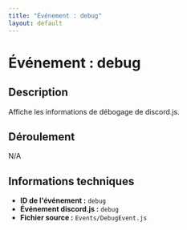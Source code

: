 ```yaml
---
title: "Événement : debug"
layout: default
---
```


# Événement : debug

## Description

Affiche les informations de débogage de discord.js.

## Déroulement

N/A

## Informations techniques

- **ID de l'événement :** `debug`
- **Événement discord.js :** `debug`
- **Fichier source :** `Events/DebugEvent.js`
